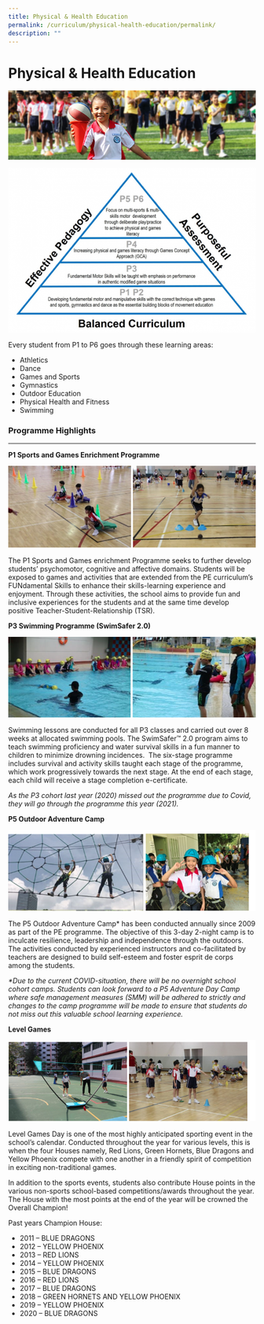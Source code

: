 ```yaml
---
title: Physical & Health Education
permalink: /curriculum/physical-health-education/permalink/
description: ""
---
```



Physical & Health Education
===========================
![](/images/pe.jpg)

![](/images/PE.png)

Every student from P1 to P6 goes through these learning areas:

*   Athletics
*   Dance
*   Games and Sports
*   Gymnastics
*   Outdoor Education
*   Physical Health and Fitness
*   Swimming

### Programme Highlights
--------------------

**P1 Sports and Games Enrichment Programme**

![](/images/PE1.png)

The P1 Sports and Games enrichment Programme seeks to further develop students’ psychomotor, cognitive and affective domains. Students will be exposed to games and activities that are extended from the PE curriculum’s FUNdamental Skills to enhance their skills-learning experience and enjoyment. Through these activities, the school aims to provide fun and inclusive experiences for the students and at the same time develop positive Teacher-Student-Relationship (TSR).

**P3 Swimming Programme (SwimSafer 2.0)**

![](/images/PE2.png)

Swimming lessons are conducted for all P3 classes and carried out over 8 weeks at allocated swimming pools. The SwimSafer™ 2.0 program aims to teach swimming proficiency and water survival skills in a fun manner to children to minimize drowning incidences.  The six-stage programme includes survival and activity skills taught each stage of the programme, which work progressively towards the next stage. At the end of each stage, each child will receive a stage completion e-certificate.

_As the P3 cohort last year (2020) missed out the programme due to Covid, they will go through the programme this year (2021)._

**P5 Outdoor Adventure Camp**

![](/images/PE3.png)

The P5 Outdoor Adventure Camp\* has been conducted annually since 2009 as part of the PE programme. The objective of this 3-day 2-night camp is to inculcate resilience, leadership and independence through the outdoors. The activities conducted by experienced instructors and co-facilitated by teachers are designed to build self-esteem and foster esprit de corps among the students.

_\*Due to the current COVID-situation, there will be no overnight school cohort camps. Students can look forward to a P5 Adventure Day Camp where safe management measures (SMM) will be adhered to strictly and changes to the camp programme will be made to ensure that students do not miss out this valuable school learning experience._

**Level Games**

![](/images/PE4.png)

Level Games Day is one of the most highly anticipated sporting event in the school’s calendar. Conducted throughout the year for various levels, this is when the four Houses namely, Red Lions, Green Hornets, Blue Dragons and Yellow Phoenix compete with one another in a friendly spirit of competition in exciting non-traditional games.

In addition to the sports events, students also contribute House points in the various non-sports school-based competitions/awards throughout the year. The House with the most points at the end of the year will be crowned the Overall Champion!

Past years Champion House:

*   2011 – BLUE DRAGONS
*   2012 – YELLOW PHOENIX
*   2013 – RED LIONS
*   2014 – YELLOW PHOENIX
*   2015 – BLUE DRAGONS
*   2016 – RED LIONS
*   2017 – BLUE DRAGONS
*   2018 – GREEN HORNETS AND YELLOW PHOENIX
*   2019 – YELLOW PHOENIX
*   2020 – BLUE DRAGONS